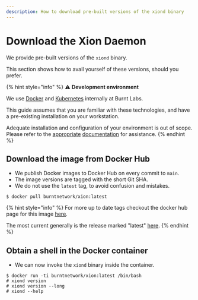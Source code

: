 ```yaml
---
description: How to download pre-built versions of the xiond binary
---
```


# Download the Xion Daemon

We provide pre-built versions of the `xiond` binary.&#x20;

This section shows how to avail yourself of these versions, should you prefer.

{% hint style="info" %}
:warning: **Development environment**

We use [Docker](https://www.docker.com/) and [Kubernetes](https://kubernetes.io/) internally at Burnt Labs.

This guide assumes that you are familiar with these technologies, and have a pre-existing installation on your workstation.

Adequate installation and configuration of your environment is out of scope. Please refer to the [appropriate](https://docs.docker.com/get-docker/) [documentation](https://kind.sigs.k8s.io/docs/user/quick-start/) for assistance.
{% endhint %}

## Download the image from Docker Hub

* We publish Docker images to Docker Hub on every commit to `main`.
* The image versions are tagged with the short Git SHA.
* We do not use the `latest` tag, to avoid confusion and mistakes.

```
$ docker pull burntnetwork/xion:latest
```

{% hint style="info" %}
For more up to date tags checkout the docker hub page for this image [here](https://hub.docker.com/r/burntnetwork/xion).

The most current generally is the release marked "latest" [here](https://github.com/burnt-labs/xion/releases).
{% endhint %}



## Obtain a shell in the Docker container

* We can now invoke the `xiond` binary inside the container.

```
$ docker run -ti burntnetwork/xion:latest /bin/bash
# xiond version
# xiond version --long
# xiond --help
```

